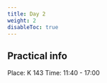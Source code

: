 ```yaml
---
title: Day 2
weight: 2
disableToc: true
---
```


## Practical info
Place: K 143
Time: 11:40 - 17:00
